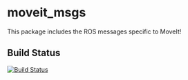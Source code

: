 moveit_msgs
===========

This package includes the ROS messages specific to MoveIt!

## Build Status

[![Build Status](https://travis-ci.org/ros-planning/moveit_msgs.png?branch=hydro-devel)](https://travis-ci.org/ros-planning/moveit_msgs)